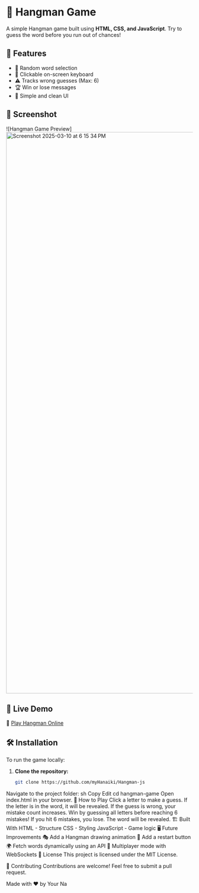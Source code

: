 # 🎩 Hangman Game

A simple Hangman game built using **HTML, CSS, and JavaScript**. Try to guess the word before you run out of chances!

## 📌 Features
- 🎯 Random word selection
- 🎹 Clickable on-screen keyboard
- ⚠️ Tracks wrong guesses (Max: 6)
- 🏆 Win or lose messages
- 🎨 Simple and clean UI

## 📸 Screenshot
![Hangman Game Preview]
<img width="1512" alt="Screenshot 2025-03-10 at 6 15 34 PM" src="https://github.com/user-attachments/assets/f70fbde3-7a08-4afa-b2ee-477a3e006c2f" />

## 🚀 Live Demo
🔗 [Play Hangman Online](https://myhanaiki.github.io/Hangman-js/) 

## 🛠️ Installation
To run the game locally:

1. **Clone the repository:**
   ```sh
   git clone https://github.com/myHanaiki/Hangman-js
Navigate to the project folder:
sh
Copy
Edit
cd hangman-game
Open index.html in your browser.
📜 How to Play
Click a letter to make a guess.
If the letter is in the word, it will be revealed.
If the guess is wrong, your mistake count increases.
Win by guessing all letters before reaching 6 mistakes!
If you hit 6 mistakes, you lose. The word will be revealed.
🏗️ Built With
HTML - Structure
CSS - Styling
JavaScript - Game logic
🖥️ Future Improvements
🎭 Add a Hangman drawing animation
🔄 Add a restart button
🌍 Fetch words dynamically using an API
🔗 Multiplayer mode with WebSockets
📜 License
This project is licensed under the MIT License.

🤝 Contributing
Contributions are welcome! Feel free to submit a pull request.

Made with ❤️ by Your Na
